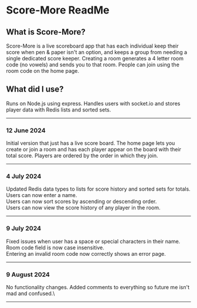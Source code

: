 # Score-More ReadMe

## What is Score-More?
Score-More is a live scoreboard app that has each individual keep their score when pen & paper isn't an option, and keeps a group from needing a single dedicated score keeper.
Creating a room generates a 4 letter room code (no vowels) and sends you to that room. People can join using the room code on the home page.


## What did I use?
Runs on Node.js using express.
Handles users with socket.io and stores player data with Redis lists and sorted sets.

---


### 12 June 2024
Initial version that just has a live score board. The home page lets you create or join a room and has each player appear on the board with their total score. Players are ordered by the order in which they join.

---

### 4 July 2024
Updated Redis data types to lists for score history and sorted sets for totals.\
Users can now enter a name.\
Users can now sort scores by ascending or descending order.\
Users can now view the score history of any player in the room.

---

### 9 July 2024
Fixed issues when user has a space or special characters in their name.\
Room code field is now case insensitive.\
Entering an invalid room code now correctly shows an error page.

---

### 9 August 2024
No functionality changes. Added comments to everything so future me isn't mad and confused.\

---
